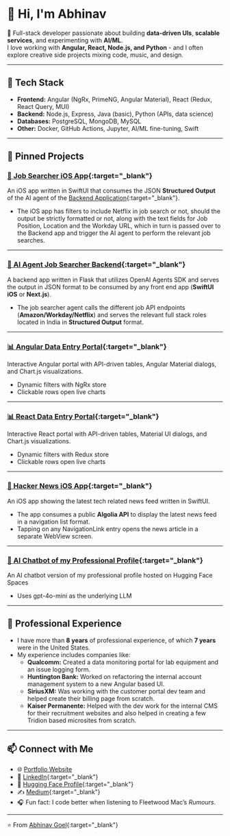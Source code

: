 # 👋 Hi, I'm Abhinav

🚀 Full-stack developer passionate about building **data-driven UIs**, **scalable services**, and experimenting with **AI/ML**.  
I love working with **Angular, React, Node.js, and Python** - and I often explore creative side projects mixing code, music, and design.

---

## 🔧 Tech Stack
- **Frontend:** Angular (NgRx, PrimeNG, Angular Material), React (Redux, React Query, MUI)
- **Backend:** Node.js, Express, Java (basic), Python (APIs, data science)
- **Databases:** PostgreSQL, MongoDB, MySQL
- **Other:** Docker, GitHub Actions, Jupyter, AI/ML fine-tuning, Swift

---

## 📌 Pinned Projects
### [📱 Job Searcher iOS App](https://github.com/abhinavgo1000/Job-Searcher){:target="_blank"}
An iOS app written in SwiftUI that consumes the JSON **Structured Output** of the AI agent of the [Backend Application](https://github.com/abhinavgo1000/Job-Searcher-Backend){:target="_blank"}.  
- The iOS app has filters to include Netflix in job search or not, should the output be strictly formatted or not, along with the text fields for Job Position, Location and the Workday URL, which in turn is passed over to the Backend app and trigger the AI agent to perform the relevant job searches.  

---

### [💼 AI Agent Job Searcher Backend](https://github.com/abhinavgo1000/Job-Searcher-Backend){:target="_blank"}
A backend app written in Flask that utilizes OpenAI Agents SDK and serves the output in JSON format to be consumed by any front end app (**SwiftUI iOS** or **Next.js**).  
- The job searcher agent calls the different job API endpoints (**Amazon/Workday/Netflix**) and serves the relevant full stack roles located in India in **Structured Output** format.  

---

### [📊 Angular Data Entry Portal](https://github.com/abhinavgo1000/data-entry-portal-angular){:target="_blank"}
Interactive Angular portal with API-driven tables, Angular Material dialogs, and Chart.js visualizations.  
- Dynamic filters with NgRx store  
- Clickable rows open live charts  

---

### [📊 React Data Entry Portal](https://github.com/abhinavgo1000/data-entry-portal-react){:target="_blank"}
Interactive React portal with API-driven tables, Material UI dialogs, and Chart.js visualizations.  
- Dynamic filters with Redux store  
- Clickable rows open live charts  

---

### [📰 Hacker News iOS App](https://github.com/abhinavgo1000/Hacker-News){:target="_blank"}
An iOS app showing the latest tech related news feed written in SwiftUI.  
- The app consumes a public **Algolia API** to display the latest news feed in a navigation list format.  
- Tapping on any NavigationLink entry opens the news article in a separate WebView screen. 

---

### [🤖 AI Chatbot of my Professional Profile](https://huggingface.co/spaces/abhinavgl/career_conversation){:target="_blank"}
An AI chatbot version of my professional profile hosted on Hugging Face Spaces
- Uses gpt-4o-mini as the underlying LLM

---

## 💼 Professional Experience
- I have more than **8 years** of professional experience, of which **7 years** were in the United States.
- My experience includes companies like:
  - **Qualcomm:** Created a data monitoring portal for lab equipment and an issue logging form.
  - **Huntington Bank:** Worked on refactoring the internal account management system to a new Angular based UI.
  - **SiriusXM:** Was working with the customer portal dev team and helped create their billing page from scratch.
  - **Kaiser Permanente:** Helped with the dev work for the internal CMS for their recruitment websites and also helped in creating a few Tridion based microsites from scratch.

---

## 📫 Connect with Me
- 🌐 [Portfolio Website](https://abhinavgo1000.github.io)  
- 💼 [LinkedIn](https://linkedin.com/in/abhinav-goel-41a87a20b){:target="_blank"}
- 🤗 [Hugging Face Profile](https://huggingface.co/abhinavgl){:target="_blank"}
- ✍️ [Medium](https://medium.com/@abhigl91){:target="_blank"}
- 🎧 Fun fact: I code better when listening to Fleetwood Mac’s *Rumours*.  

---

⭐️ From [Abhinav Goel](https://github.com/abhinavgo1000){:target="_blank"}

